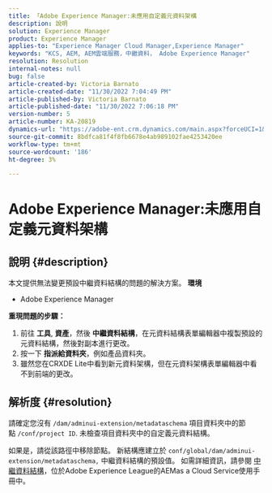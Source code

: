 ```yaml
---
title: 「Adobe Experience Manager:未應用自定義元資料架構
description: 說明
solution: Experience Manager
product: Experience Manager
applies-to: "Experience Manager Cloud Manager,Experience Manager"
keywords: "KCS, AEM, AEM雲端服務，中繼資料， Adobe Experience Manager"
resolution: Resolution
internal-notes: null
bug: false
article-created-by: Victoria Barnato
article-created-date: "11/30/2022 7:04:49 PM"
article-published-by: Victoria Barnato
article-published-date: "11/30/2022 7:06:18 PM"
version-number: 5
article-number: KA-20819
dynamics-url: "https://adobe-ent.crm.dynamics.com/main.aspx?forceUCI=1&pagetype=entityrecord&etn=knowledgearticle&id=179ec9d7-e170-ed11-9561-6045bd006a22"
source-git-commit: 8bdfca81f4f8fb6678e4ab989102fae4253420ee
workflow-type: tm+mt
source-wordcount: '186'
ht-degree: 3%

---
```


# Adobe Experience Manager:未應用自定義元資料架構

## 說明 {#description}


本文提供無法變更預設中繼資料結構的問題的解決方案。
<b>環境</b>
- Adobe Experience Manager

<b>重現問題的步驟：</b>
1. 前往 <b>工具</b>, <b>資產</b>，然後 <b>中繼資料結構</b>，在元資料結構表單編輯器中複製預設的元資料結構，然後對副本進行更改。
2. 按一下 <b>指派給資料夾</b>，例如產品資料夾。
3. 雖然您在CRXDE Lite中看到新元資料架構，但在元資料架構表單編輯器中看不到前端的更改。



## 解析度 {#resolution}


請確定您沒有 `/dam/adminui-extension/metadataschema` 項目資料夾中的節點 `/conf/project ID`. 未檢查項目資料夾中的自定義元資料結構。

如果是，請從該路徑中移除節點。 新結構應建立於 `conf/global/dam/adminui-extension/metadataschema,` 中繼資料結構的預設值。 如需詳細資訊，請參閱 [中繼資料結構](https://experienceleague.adobe.com/docs/experience-manager-cloud-service/content/assets/manage/metadata-schemas.html)，位於Adobe Experience League的AEMas a Cloud Service使用手冊中。
